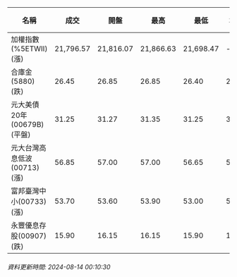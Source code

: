| 名稱 | 成交 | 開盤 | 最高 | 最低 | 均價 | 成交金額(億) | 昨收 | 漲跌幅 | 漲跌 | 總量 | 昨量 | 振幅 |
| -------- | -------- | -------- | -------- |-------- | -------- | -------- |-------- |-------- |-------- | -------- | -------- |-------- |
|加權指數(%5ETWII) (漲)|21,796.57|21,816.07|21,866.63|21,698.47|-|3,433.82|21,773.26|0.11%|23.31|7,094,119|0|0.77%|
|合庫金(5880) (跌)|26.45|26.85|26.85|26.40|26.52|5.93|26.75|1.12%|0.30|22,370|13,868|1.68%|
|元大美債20年(00679B) (平盤)|31.25|31.27|31.35|31.25|31.29|32.46|31.25|0.00%|0.00|103,742|124,628|0.32%|
|元大台灣高息低波(00713) (漲)|56.85|57.00|57.00|56.65|56.79|3.08|56.75|0.18%|0.10|5,418|8,324|0.62%|
|富邦臺灣中小(00733) (漲)|53.70|53.60|53.90|53.00|53.56|0.602|53.40|0.56%|0.30|1,123|1,669|1.69%|
|永豐優息存股(00907) (跌)|15.90|16.15|16.15|15.90|15.96|1.64|16.10|1.24%|0.20|10,258|5,061|1.55%|
###### 資料更新時間: 2024-08-14 00:10:30